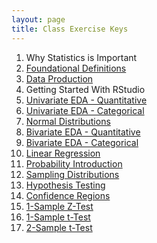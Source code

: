```yaml
---
layout: page
title: Class Exercise Keys
---
```


1. Why Statistics is Important
1. [Foundational Definitions](Foundational_Definitions.html)
1. [Data Production](Data_Production.html)
1. Getting Started With RStudio
1. [Univariate EDA - Quantitative](UnivEDA_Quantitative.html)
1. [Univariate EDA - Categorical](UnivEDA_Categorical.html)
1. [Normal Distributions](Normal_Distributions.html)
1. [Bivariate EDA - Quantitative](BivEDA_Quantitative.html)
1. [Bivariate EDA - Categorical](BivEDA_Categorical.html)
1. [Linear Regression](Linear_Regression.html)
1. [Probability Introduction](Probability.html)
1. [Sampling Distributions](Sampling_Distributions.html)
1. [Hypothesis Testing](Hypothesis_Testing.html)
1. [Confidence Regions](Confidence_Intervals.html)
1. [1-Sample Z-Test](1_Sample_Z.html)
1. [1-Sample t-Test](1_Sample_t.html)
1. [2-Sample t-Test](2_Sample_t.html)

<!--
1. [Chi-Square Test](ChiSquare.html)
1. [Goodness-of-Fit Test](GOFTest.html)
-->
